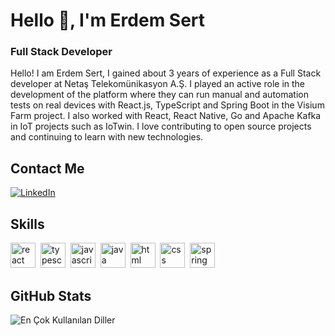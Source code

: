 # Hello 👋, I'm Erdem Sert
### Full Stack Developer

Hello! I am Erdem Sert, I gained about 3 years of experience as a Full Stack developer at Netaş Telekomünikasyon A.Ş. I played an active role in the development of the platform where they can run manual and automation tests on real devices with React.js, TypeScript and Spring Boot in the Visium Farm project. I also worked with React, React Native, Go and Apache Kafka in IoT projects such as IoTwin. I love contributing to open source projects and continuing to learn with new technologies.


## Contact Me
<p><a href="https://www.linkedin.com/in/erdemsert/" target="_blank"><img src="https://img.shields.io/badge/LinkedIn-%230077B5.svg?&style=flat-square&logo=linkedin&logoColor=white" alt="LinkedIn"></a> </p>

## Skills

<p align="left">
<img src="https://cdn.jsdelivr.net/gh/devicons/devicon/icons/react/react-original.svg" alt="react" width="40" height="40"/>&nbsp;
<img src="https://cdn.jsdelivr.net/gh/devicons/devicon/icons/typescript/typescript-original.svg" alt="typescript" width="40" height="40"/>&nbsp;
<img src="https://cdn.jsdelivr.net/gh/devicons/devicon/icons/javascript/javascript-original.svg" alt="javascript" width="40" height="40"/>&nbsp;
<img src="https://cdn.jsdelivr.net/gh/devicons/devicon/icons/java/java-original.svg" alt="java" width="40" height="40"/>&nbsp;
<img src="https://cdn.jsdelivr.net/gh/devicons/devicon/icons/html5/html5-original.svg" alt="html" width="40" height="40"/>&nbsp;
<img src="https://cdn.jsdelivr.net/gh/devicons/devicon/icons/css3/css3-original.svg" alt="css" width="40" height="40"/>&nbsp;
<img src="https://cdn.jsdelivr.net/gh/devicons/devicon/icons/spring/spring-original.svg" alt="spring" width="40" height="40"/>&nbsp;
</p>

## GitHub Stats

<img src="https://github-readme-stats.vercel.app/api/top-langs/?username=erdemsert7&layout=compact&theme=null" alt="En Çok Kullanılan Diller" />

